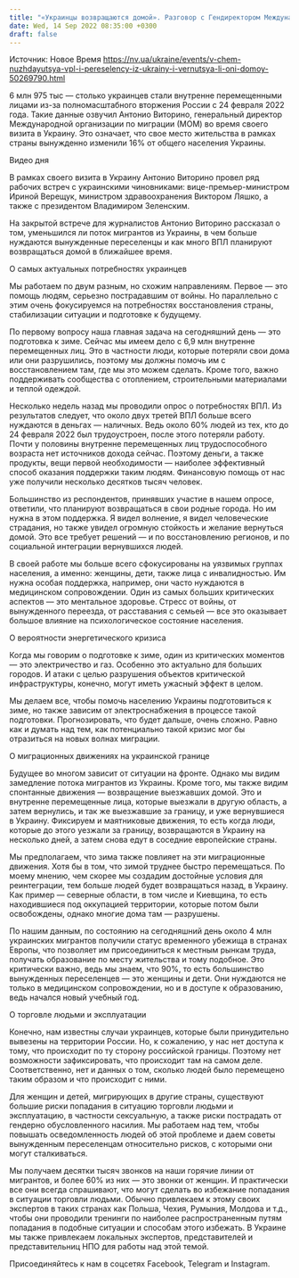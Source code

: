 ```yaml
---
title: "«Украинцы возвращаются домой». Разговор с Гендиректором Международной организации по миграции Антонио Виторино"
date: Wed, 14 Sep 2022 08:35:00 +0300
draft: false
---
```

Источник: Новое Время https://nv.ua/ukraine/events/v-chem-nuzhdayutsya-vpl-i-pereselency-iz-ukrainy-i-vernutsya-li-oni-domoy-50269790.html


6 млн 975 тыс — столько украинцев стали внутренне перемещенными лицами из-за полномасштабного вторжения России с 24 февраля 2022 года. Такие данные озвучил Антонио Виторино, генеральный директор Международной организации по миграции (МОМ) во время своего визита в Украину. Это означает, что свое место жительства в рамках страны вынужденно изменили 16% от общего населения Украины.

 Видео дня   

В рамках своего визита в Украину Антонио Виторино провел ряд рабочих встреч с украинскими чиновниками: вице-премьер-министром Ириной Верещук, министром здравоохранения Виктором Ляшко, а также с президентом Владимиром Зеленским.

На закрытой встрече для журналистов Антонио Виторино рассказал о том, уменьшился ли поток мигрантов из Украины, в чем больше нуждаются вынужденные переселенцы и как много ВПЛ планируют возвращаться домой в ближайшее время.

О самых актуальных потребностях украинцев

Мы работаем по двум разным, но схожим направлениям. Первое — это помощь людям, серьезно пострадавшим от войны. Но параллельно с этим очень фокусируемся на потребностях восстановления страны, стабилизации ситуации и подготовке к будущему.

По первому вопросу наша главная задача на сегодняшний день — это подготовка к зиме. Сейчас мы имеем дело с 6,9 млн внутренне перемещенных лиц. Это в частности люди, которые потеряли свои дома или они разрушились, поэтому мы должны помочь им с восстановлением там, где мы это можем сделать. Кроме того, важно поддерживать сообщества с отоплением, строительными материалами и теплой одеждой.

Несколько недель назад мы проводили опрос о потребностях ВПЛ. Из результатов следует, что около двух третей ВПЛ больше всего нуждаются в деньгах — наличных. Ведь около 60% людей из тех, кто до 24 февраля 2022 был трудоустроен, после этого потеряли работу. Почти у половины внутренне перемещенных лиц трудоспособного возраста нет источников дохода сейчас. Поэтому деньги, а также продукты, вещи первой необходимости — наиболее эффективный способ оказания поддержки таким людям. Финансовую помощь от нас уже получили несколько десятков тысяч человек.

Большинство из респондентов, принявших участие в нашем опросе, ответили, что планируют возвращаться в свои родные города. Но им нужна в этом поддержка. Я видел волнение, я видел человеческие страдания, но также увидел огромную стойкость и желание вернуться домой. Это все требует решений — и по восстановлению регионов, и по социальной интеграции вернувшихся людей.

В своей работе мы больше всего сфокусированы на уязвимых группах населения, а именно: женщины, дети, также лица с инвалидностью. Им нужна особая поддержка, например, они часто нуждаются в медицинском сопровождении. Один из самых больших критических аспектов — это ментальное здоровье. Стресс от войны, от вынужденного переезда, от расставания с семьей — все это оказывает большое влияние на психологическое состояние населения.

О вероятности энергетического кризиса

Когда мы говорим о подготовке к зиме, один из критических моментов — это электричество и газ. Особенно это актуально для больших городов. И атаки с целью разрушения объектов критической инфраструктуры, конечно, могут иметь ужасный эффект в целом.

Мы делаем все, чтобы помочь населению Украины подготовиться к зиме, но также зависим от электроснабжения в процессе такой подготовки. Прогнозировать, что будет дальше, очень сложно. Равно как и думать над тем, как потенциально такой кризис мог бы отразиться на новых волнах миграции.

О миграционных движениях на украинской границе

Будущее во многом зависит от ситуации на фронте. Однако мы видим замедление потока мигрантов из Украины. Кроме того, мы также видим спонтанные движения — возвращение выезжавших домой. Это и внутренне перемещенные лица, которые выезжали в другую область, а затем вернулись, и так же выезжавшие за границу, и уже вернувшиеся в Украину. Фиксируем и маятниковые движения, то есть когда люди, которые до этого уезжали за границу, возвращаются в Украину на несколько дней, а затем снова едут в соседние европейские страны.

Мы предполагаем, что зима также повлияет на эти миграционные движения. Хотя бы в том, что зимой труднее быстро перемещаться. По моему мнению, чем скорее мы создадим достойные условия для реинтеграции, тем больше людей будет возвращаться назад, в Украину. Как пример — северные области, в том числе и Киевщина, то есть находившиеся под оккупацией территории, которые потом были освобождены, однако многие дома там — разрушены.

По нашим данным, по состоянию на сегодняшний день около 4 млн украинских мигрантов получили статус временного убежища в странах Европы, что позволяет им присоединиться к местным рынкам труда, получать образование по месту жительства и тому подобное. Это критически важно, ведь мы знаем, что 90%, то есть большинство вынужденных переселенцев — это женщины и дети. Они нуждаются не только в медицинском сопровождении, но и в доступе к образованию, ведь начался новый учебный год.

О торговле людьми и эксплуатации

Конечно, нам известны случаи украинцев, которые были принудительно вывезены на территории России. Но, к сожалению, у нас нет доступа к тому, что происходит по ту сторону российской границы. Поэтому нет возможности зафиксировать, что происходит там на самом деле. Соответственно, нет и данных о том, сколько людей было перемещено таким образом и что происходит с ними.

Для женщин и детей, мигрирующих в другие страны, существуют большие риски попадания в ситуацию торговли людьми и эксплуатацию, в частности сексуальную, а также риски пострадать от гендерно обусловленного насилия. Мы работаем над тем, чтобы повышать осведомленность людей об этой проблеме и даем советы вынужденным переселенцам относительно рисков, с которыми они могут сталкиваться.

Мы получаем десятки тысяч звонков на наши горячие линии от мигрантов, и более 60% из них — это звонки от женщин. И практически все они всегда спрашивают, что могут сделать во избежание попадания в ситуации торговли людьми. Обычно привлекаем к этому своих экспертов в таких странах как Польша, Чехия, Румыния, Молдова и т.д., чтобы они проводили тренинги по наиболее распространенным путям попадания в подобные ситуации и способам этого избежать. В Украине мы также привлекаем локальных экспертов, представителей и представительниц НПО для работы над этой темой.

Присоединяйтесь к нам в соцсетях Facebook, Telegram и Instagram.
